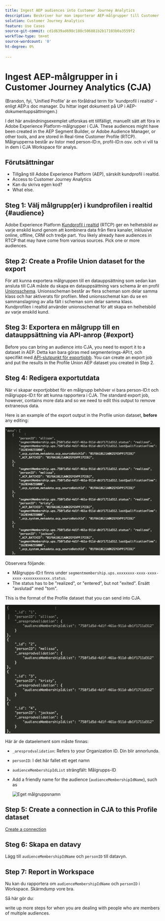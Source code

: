 ```yaml
---
title: Ingest AEP audiences into Customer Journey Analytics
description: Beskriver hur man importerar AEP-målgrupper till Customer Journey Analytics för vidare analys.
solution: Customer Journey Analytics
feature: Use Cases
source-git-commit: cd1d639ad698c188c506881b2b17103b0a3559f2
workflow-type: tm+mt
source-wordcount: '0'
ht-degree: 0%

---
```



# Ingest AEP-målgrupper in i Customer Journey Analytics (CJA)

(Brandon, fyi, &#39;Unified Profile&#39; är en föråldrad term för &#39;kundprofil i realtid&#39; - enligt AEP:s doc manager. Du hittar inget dokument på UP i AEP-dokumentuppsättningen.)

I det här användningsexemplet utforskas ett tillfälligt, manuellt sätt att föra in Adobe Experience Platform-målgrupper i CJA. These audiences might have been created in the AEP Segment Builder, or Adobe Audience Manager, or other tools, and are stored in Real-time Customer Profile (RTCP). Målgrupperna består av listor med person-ID:n, profil-ID:n osv. och vi vill ta in dem i CJA Workspace för analys.

## Förutsättningar

* Tillgång till Adobe Experience Platform (AEP), särskilt kundprofil i realtid.
* Access to Customer Journey Analytics
* Kan du skriva egen kod?
* What else.

## Steg 1: Välj målgrupp(er) i kundprofilen i realtid {#audience}

Adobe Experience Platform [Kundprofil i realtid](https://experienceleague.adobe.com/docs/experience-platform/profile/home.html?lang=en) (RTCP) ger en helhetsbild av varje enskild kund genom att kombinera data från flera kanaler, inklusive online, offline, CRM och tredje part. You likely already have audiences in RTCP that may have come from various sources. Pick one or more audiences.

## Step 2: Create a Profile Union dataset for the export

För att kunna exportera målgruppen till en datauppsättning som sedan kan ansluta till CJA måste du skapa en datauppsättning vars schema är en profil [Unionsschema](https://experienceleague.adobe.com/docs/experience-platform/profile/union-schemas/union-schema.html?lang=en#understanding-union-schemas).
Unionsscheman består av flera scheman som delar samma klass och har aktiverats för profilen. Med unionsschemat kan du se en sammanslagning av alla fält i scheman som delar samma klass. Kundprofilen i realtid använder unionsschemat för att skapa en helhetsbild av varje enskild kund.

## Steg 3: Exportera en målgrupp till en datauppsättning via API-anrop {#export}

Before you can bring an audience into CJA, you need to export it to a dataset in AEP. Detta kan bara göras med segmenterings-API:t, och specifikt med [API-slutpunkt för exportjobb](https://experienceleague.adobe.com/docs/experience-platform/segmentation/api/export-jobs.html?lang=en). You can create an export job and put the results in the Profile Union AEP dataset you created in Step 2.

## Steg 4: Redigera exportutdata

När vi skapar exportjobbet för en målgrupp behöver vi bara person-ID:t och målgrupps-ID:t för att kunna rapportera i CJA. The standard export job, however, contains more data and so we need to edit this output to remove extraneous data.

Here is an example of the export output in the Profile union dataset, **before** any editing:

![Unedited output](assets/export-unedited.png)

Observera följande:

* Målgrupps-ID:t finns under `segmentmembership.ups.xxxxxxxx-xxxx-xxxx-xxxx-xxxxxxxxxxxx.status`.
* The status has to be &quot;realized&quot;, or &quot;entered&quot;, but not &quot;exited&quot;. Ersätt &quot;avslutad&quot; med &quot;tom&quot;.

This is the format of the Profile dataset that you can send into CJA.

![Redigerade utdata](assets/export-edited.png)

Här är de dataelement som måste finnas:

* `_aresprodvalidation`: Refers to your Organization ID. Din blir annorlunda.
* `personID`: I det här fallet ett eget namn
* `audienceMembershipIdList` strängfält: Målgrupps-ID
* Add a friendly name for the audience (`audienceMembershipIdName`), such as

   ![Eget målgruppsnamn](assets/audience-name)

## Step 5: Create a connection in CJA to this Profile dataset

[Create a connection](/help/connections/create-connection.md)

## Steg 6: Skapa en datavy

Lägg till `audienceMembershipIdName` och `personID` till datavyn.

## Step 7: Report in Workspace

Nu kan du rapportera om `audienceMembershipIdName` och `personID` i Workspace.
Skärmdump vore bra.

Så här gör du:

write up more steps for when you are dealing with people who are members of multiple audiences.




